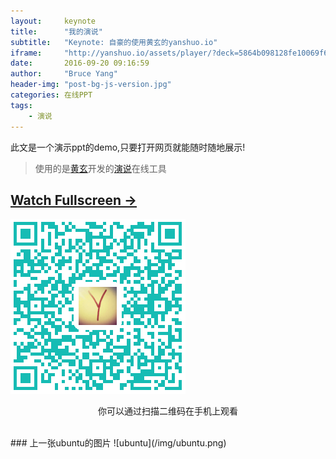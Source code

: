 ```yaml
---
layout:     keynote
title:      "我的演说"
subtitle:   "Keynote: 自豪的使用黄玄的yanshuo.io"
iframe:     "http://yanshuo.io/assets/player/?deck=5864b098128fe10069f6aa49"
date:       2016-09-20 09:16:59
author:     "Bruce Yang"
header-img: "post-bg-js-version.jpg"
categories: 在线PPT
tags:
    - 演说
---
```

此文是一个演示ppt的demo,只要打开网页就能随时随地展示!

> 使用的是[黄玄](https://huangxuan.me/about/)开发的[演说](http://yanshuo.io/)在线工具

## [Watch Fullscreen →](/img/我的演说.html)
![你可以通过扫描二维码在手机上观看](/img/演说Test.png)
<p style="text-align:center;">
   你可以通过扫描二维码在手机上观看
</p>

<br>
### 上一张ubuntu的图片
![ubuntu](/img/ubuntu.png)